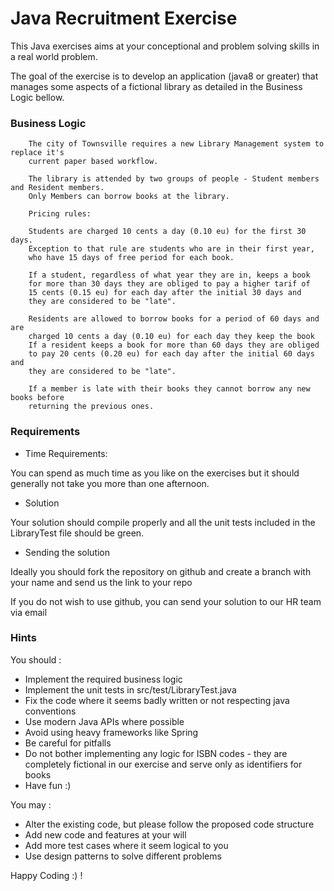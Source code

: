 # Java Recruitment Exercise

This Java exercises aims at your conceptional and problem solving skills in a real world
problem.

The goal of the exercise is to develop an application (java8 or greater) that manages some aspects
of a fictional library as detailed in the Business Logic bellow.

### Business Logic

```text
    The city of Townsville requires a new Library Management system to replace it's
    current paper based workflow.
    
    The library is attended by two groups of people - Student members and Resident members.
    Only Members can borrow books at the library.
    
    Pricing rules:
    
    Students are charged 10 cents a day (0.10 eu) for the first 30 days.
    Exception to that rule are students who are in their first year,
    who have 15 days of free period for each book.
    
    If a student, regardless of what year they are in, keeps a book
    for more than 30 days they are obliged to pay a higher tarif of
    15 cents (0.15 eu) for each day after the initial 30 days and 
    they are considered to be "late".
    
    Residents are allowed to borrow books for a period of 60 days and are
    charged 10 cents a day (0.10 eu) for each day they keep the book
    If a resident keeps a book for more than 60 days they are obliged 
    to pay 20 cents (0.20 eu) for each day after the initial 60 days and
    they are considered to be "late".
    
    If a member is late with their books they cannot borrow any new books before
    returning the previous ones. 
```

### Requirements

* Time Requirements:

You can spend as much time as you like on the exercises but it should generally not take you more than
one afternoon. 

* Solution

Your solution should compile properly and all the unit tests included in the LibraryTest file should be green. 

* Sending the solution

Ideally you should fork the repository on github and create a branch with your name and send us the link to your repo

If you do not wish to use github, you can send your solution to our HR team via email
 

### Hints

You should :

* Implement the required business logic
* Implement the unit tests in src/test/LibraryTest.java
* Fix the code where it seems badly written or not respecting java conventions
* Use modern Java APIs where possible
* Avoid using heavy frameworks like Spring
* Be careful for pitfalls
* Do not bother implementing any logic for ISBN codes - they are completely fictional in our exercise
and serve only as identifiers for books
* Have fun :)


You may :

* Alter the existing code, but please follow the proposed code structure
* Add new code and features at your will
* Add more test cases where it seem logical to you
* Use design patterns to solve different problems

Happy Coding :) !